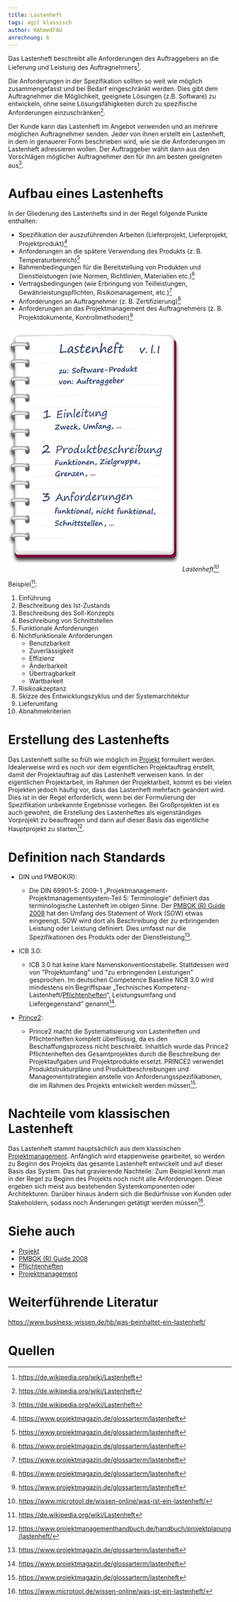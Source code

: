 ```yaml
---
title: Lastenheft
tags: agil klassisch
author: HAhmedFAU
anrechnung: k
---
```


Das Lastenheft beschreibt alle Anforderungen des Auftraggebers an die Lieferung und Leistung des Auftragnehmers[^1].

Die Anforderungen in der Spezifikation sollten so weit wie möglich zusammengefasst und bei Bedarf eingeschränkt werden. 
Dies gibt dem Auftragnehmer die Möglichkeit, geeignete Lösungen (z.B. Software) zu entwickeln, ohne seine Lösungsfähigkeiten durch zu spezifische Anforderungen einzuschränken[^1].

Der Kunde kann das Lastenheft im Angebot verwenden und an mehrere möglichen Auftragnehmer senden. Jeder von ihnen erstellt ein Lastenheft, in dem in genauerer Form beschrieben wird, wie sie die Anforderungen im Lastenheft adressieren wollen. Der Auftraggeber wählt dann aus den Vorschlägen möglicher Auftragnehmer den für ihn am besten geeigneten aus[^1].

# Aufbau eines Lastenhefts

In der Gliederung des Lastenhefts sind in der Regel folgende Punkte enthalten:
* Spezifikation der auszuführenden Arbeiten (Lieferprojekt, Lieferprojekt, Projektprodukt)[^2]
* Anforderungen an die spätere Verwendung des Produkts (z. B. Temperaturbereich)[^2]
* Rahmenbedingungen für die Bereitstellung von Produkten und Dienstleistungen (wie Normen, Richtlinien, Materialien etc.)[^2]
* Vertragsbedingungen (wie Erbringung von Teilleistungen, Gewährleistungspflichten, Risikomanagement, etc.)[^2]
* Anforderungen an Auftragnehmer (z. B. Zertifizierung)[^2]
* Anforderungen an das Projektmanagement des Auftragnehmers (z. B. Projektdokumente, Kontrollmethoden)[^2]

![Beispielabbildung](Lastenheft/lastenheft.png)
*Lastenheft[^3]*

Beispiel[^1]:

1. Einführung
2. Beschreibung des Ist-Zustands
3. Beschreibung des Soll-Konzepts
4. Beschreibung von Schnittstellen
5. Funktionale Anforderungen
6. Nichtfunktionale Anforderungen
   * Benutzbarkeit
   * Zuverlässigkeit
   * Effizienz
   * Änderbarkeit
   * Übertragbarkeit
   * Wartbarkeit
7. Risikoakzeptanz
8. Skizze des Entwicklungszyklus und der Systemarchitektur
9. Lieferumfang
10. Abnahmekriterien

# Erstellung des Lastenhefts

Das Lastenheft sollte so früh wie möglich im [Projekt](Projekt.md) formuliert werden. Idealerweise wird es noch vor dem eigentlichen Projektauftrag erstellt, damit der Projektauftrag auf das Lastenheft verweisen kann. In der eigentlichen Projektarbeit, im Rahmen der Projektarbeit, kommt es bei vielen Projekten jedoch häufig vor, dass das Lastenheft mehrfach geändert wird. Dies ist in der Regel erforderlich, wenn bei der Formulierung der Spezifikation unbekannte Ergebnisse vorliegen. Bei Großprojekten ist es auch gewohnt, die Erstellung des Lastenheftes als eigenständiges Vorprojekt zu beauftragen und dann auf dieser Basis das eigentliche Hauptprojekt zu starten[^4].

# Definition nach Standards

* DIN und PMBOK(R):
  - Die DIN 69901-5: 2009-1 „Projektmanagement-Projektmanagementsystem-Teil 5: Terminologie“ definiert das terminologische Lastenheft im obigen Sinne. Der [PMBOK (R) Guide 2008](PMBOK_Guide.md) hat den Umfang des Statement of Work (SOW) etwas eingeengt. SOW wird dort als Beschreibung der zu erbringenden Leistung oder Leistung definiert. Dies umfasst nur die Spezifikationen des Produkts oder der Dienstleistung[^2].
  
* ICB 3.0:
  - ICB 3.0 hat keine klare Namenskonventionstabelle. Stattdessen wird von "Projektumfang" und "zu erbringenden Leistungen" gesprochen. Im deutschen Competence Baseline NCB 3.0 wird mindestens ein Begriffspaar „Technisches Kompetenz-Lastenheft/[Pflichtenheften](Pflichtenheft.md)“, Leistungsumfang und Liefergegenstand“ genannt[^2].
  
* [Prince2](prince2.md):
  - Prince2 macht die Systematisierung von Lastenheften und Pflichtenheften komplett überflüssig, da es den Beschaffungsprozess nicht beschreibt. Inhaltlich wurde das Prince2 Pflichtenheften des Gesamtprojektes durch die Beschreibung der Projektaufgaben und Projektprodukte ersetzt. PRINCE2 verwendet Produktstrukturpläne und Produktbeschreibungen und Managementstrategien anstelle von Anforderungsspezifikationen, die im Rahmen des Projekts entwickelt werden müssen[^2]. 

# Nachteile vom klassischen Lastenheft

Das Lastenheft stammt hauptsächlich aus dem klassischen [Projektmanagement](Projektmanagement.md). Anfänglich wird etappenweise gearbeitet, so werden zu Beginn des Projekts das gesamte Lastenheft entwickelt und auf dieser Basis das System. Das hat gravierende Nachteile: 
Zum Beispiel kennt man in der Regel zu Beginn des Projekts noch nicht alle Anforderungen. Diese ergeben sich meist aus bestehenden Systemkomponenten oder Architekturen. Darüber hinaus ändern sich die Bedürfnisse von Kunden oder Stakeholdern, sodass noch Änderungen getätigt werden müssen[^3].

# Siehe auch

* [Projekt](Projekt.md)
* [PMBOK (R) Guide 2008](PMBOK_Guide.md)
* [Pflichtenheften](Pflichtenheft.md)
* [Projektmanagement](Projektmanagement.md)

# Weiterführende Literatur

https://www.business-wissen.de/hb/was-beinhaltet-ein-lastenheft/

# Quellen

[^1]: https://de.wikipedia.org/wiki/Lastenheft
[^2]: https://www.projektmagazin.de/glossarterm/lastenheft
[^3]: https://www.microtool.de/wissen-online/was-ist-ein-lastenheft/
[^4]: https://www.projektmanagementhandbuch.de/handbuch/projektplanung/lastenheft/

